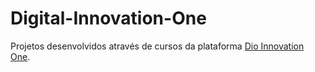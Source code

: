 # Digital-Innovation-One
Projetos desenvolvidos através de cursos da plataforma [Dio Innovation One](https://digitalinnovation.one/).
